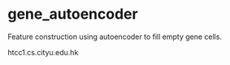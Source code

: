 # gene_autoencoder

Feature construction using autoencoder to fill empty gene cells.


htcc1.cs.cityu.edu.hk
